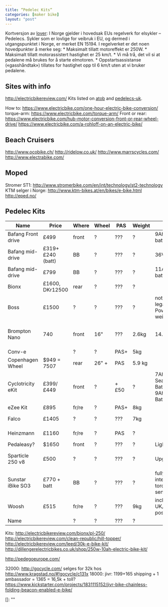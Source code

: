 ```yaml
---
title: “Pedelec Kits“
categories: [maker bike]
layout: "post"
---
```


Kortversjon av [lover][lover]:
I Norge gjelder i hovedsak EUs regelverk for elsykler – Pedelecs. Sykler som er lovlige for veibruk i EU, og dermed i utgangspunktet i Norge, er merket EN 15194.
I regelverket er det noen hovedpunkter å merke seg:
	* Maksimalt tillatt motoreffekt er 250W.
	* Maksimalt tillatt motorassistert hastighet er 25 km/t.
	* Vi må trå, det vil si at pedalene må brukes for å starte elmotoren.
	* Oppstartsassistanse («gasshåndtak») tillates for hastighet opp til 6 km/t uten at vi bruker pedalene.

## Sites with info
http://electricbikereview.com/
Kits listed on [atob][atob] and [pedelecs-uk][pedelecs-uk].

How to: https://www.electricbike.com/one-hour-electric-bike-conversion/
torque-arm: https://www.electricbike.com/torque-arm/
Front or rear: https://www.electricbike.com/hub-motor-conversion-front-or-rear-wheel-drive/
https://www.electricbike.com/a-rohloff-on-an-electric-bike/


## Beach Cruisers
http://www.ocobike.ch/
http://ridelow.co.uk/
http://www.marrscycles.com/
http://www.electrabike.com/

## Moped
Stromer ST1: http://www.stromerbike.com/en/int/technology/st2-technology  
KTM selger i Norge: http://www.ktm-bikes.at/en/bikes/e-bike.html  
http://eped.no/  

## Pedelec Kits

Name              | Price           | Where | Wheel  | PAS  | Weight  | More        | url
----------------- | --------------- | ----- | ------ | ---- | ------- | ----------- | -----------
Bafang Front drive| £499            | front | ?      | ???  | ?       | 9Ah bottle battery  | http://www.electric-bike-conversions.co.uk
Bafang mid-drive  | £319+£240 (batt)| BB    | ?      | ???  | ?       | 36V 13Ah    | http://eclipsebikes.com/bafang-8fun-bbs01-drive-250w-motor-p-1102.html
Bafang mid-drive  | £799            | BB    | ?      | ???  | ?       | 11AH bottle battery | http://www.electric-bike-conversions.co.uk
Bionx             | £1600, DKr12500 | rear  | ?      | ???  | ?       |             | e-wheels.dk + http://www.electricbikesales.co.uk
Boss              | £1500           | ?     | ?      | ???  | ?       | not street legal, best Power to weight | www.electricbikesales.co.uk
Brompton Nano     | 740             | front | 16"    | ???  | 2.6kg   | 14.8V 20Ah  | http://www.nanoelectricbikes.co.uk/the-nano-2 http://www.bikebrompton.com/accesorios.aspx?Id=electric-conversion-kit&Ind=electric-conversor-kit-for-brompton&Fot=3
Conv-e            |                 | ?     | ?      | PAS+ | 5kg     |             | [pedelecs-uk][pedelecs-uk]
Copenhagen Wheel  | $949 = 7507     | rear  | 26" +  | PAS  | 5.9 kg  |             | 
Cyclotricity eKit | £399/£449       | front | ?      | +£50 | ?       | 7Ah Seatpost Battery / 9Ah Bottle Battery  | http://cyclotricity.com/front-drive-electric-bike-kit/
eZee Kit          | £895            | fr/re | ?      | PAS+ | 8kg     |             | [pedelecs-uk][pedelecs-uk]
Falco             | £1405           | ?     | ?      | ???  | 7kg     |             | http://e-wheels.dk + http://www.falcoemotors.com/?page_id=2358
Heinzmann         | £1160           | fr/re | ?      | PAS  | ?       |             | http://www.pedelecs.co.uk/conversion-kits/heinzmann/
Pedaleasy?        | $1650           | front | ?      | ???  | ?       | Lightest    | http://www.pedaleasy.ca/models/
Sparticle 250 v8  | £500            | ?     | ?      | ???  | ?       | Upgradeable | http://www.electricbikesales.co.uk/sparticle-250-watt-electric%20bike%20-conversion-kit-v8
Sunstar iBike SO3 | £770 + batt     | BB    | ?      | ???  | ?       | fully integrated torque sensing | http://www.electricbikesales.co.uk
Woosh             | £515            | fr/re | ?      | ???  | 9kg     | including UK/EU postage | http://www.wooshbikes.co.uk/?hubkits
Name              |                 | ?     | ?      | ???  | ?       |             | url

Kits:
	http://electricbikereview.com/bionx/pl-250/
	http://electricbikereview.com/clean-republic/hill-topper/
	http://electricbikereview.com/leed/30k-e-bike-kit/
	http://dillengerelectricbikes.co.uk/shop/250w-10ah-electric-bike-kit/



http://pedegoeurope.com/

32000: http://gocycle.com/ selges for 32k hos http://www.kragstad.no/#!gocycle/c131x
18000: jivr: 1199+165 shipping + 1 ambassador = 1365 = 16,5k + toll? https://www.kickstarter.com/projects/1831115152/jivr-bike-chainless-folding-beacon-enabled-e-bike/





  [pedelecs-uk]: http://www.pedelecs.co.uk/buy/electric-bike-kit-directory/  "pedelecs-uk"
  [atob]: http://www.atob.org.uk/electric-bikes/electric-bike-conversion-kits/  "atob"
  [lover]: http://www.elbil.no/kjope-elbil/elsykler/1005-hva-er-en-elsykkel  "lover"
  []:   ""
